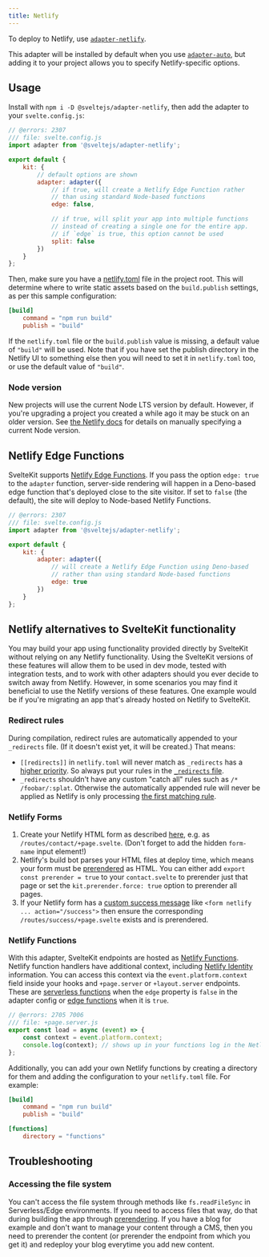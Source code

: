 ```yaml
---
title: Netlify
---
```


To deploy to Netlify, use [`adapter-netlify`](https://github.com/sveltejs/kit/tree/main/packages/adapter-netlify).

This adapter will be installed by default when you use [`adapter-auto`](adapter-auto), but adding it to your project allows you to specify Netlify-specific options.

## Usage

Install with `npm i -D @sveltejs/adapter-netlify`, then add the adapter to your `svelte.config.js`:

```js
// @errors: 2307
/// file: svelte.config.js
import adapter from '@sveltejs/adapter-netlify';

export default {
	kit: {
		// default options are shown
		adapter: adapter({
			// if true, will create a Netlify Edge Function rather
			// than using standard Node-based functions
			edge: false,

			// if true, will split your app into multiple functions
			// instead of creating a single one for the entire app.
			// if `edge` is true, this option cannot be used
			split: false
		})
	}
};
```

Then, make sure you have a [netlify.toml](https://docs.netlify.com/configure-builds/file-based-configuration) file in the project root. This will determine where to write static assets based on the `build.publish` settings, as per this sample configuration:

```toml
[build]
	command = "npm run build"
	publish = "build"
```

If the `netlify.toml` file or the `build.publish` value is missing, a default value of `"build"` will be used. Note that if you have set the publish directory in the Netlify UI to something else then you will need to set it in `netlify.toml` too, or use the default value of `"build"`.

### Node version

New projects will use the current Node LTS version by default. However, if you're upgrading a project you created a while ago it may be stuck on an older version. See [the Netlify docs](https://docs.netlify.com/configure-builds/manage-dependencies/#node-js-and-javascript) for details on manually specifying a current Node version.

## Netlify Edge Functions

SvelteKit supports [Netlify Edge Functions](https://docs.netlify.com/netlify-labs/experimental-features/edge-functions/). If you pass the option `edge: true` to the `adapter` function, server-side rendering will happen in a Deno-based edge function that's deployed close to the site visitor. If set to `false` (the default), the site will deploy to Node-based Netlify Functions.

```js
// @errors: 2307
/// file: svelte.config.js
import adapter from '@sveltejs/adapter-netlify';

export default {
	kit: {
		adapter: adapter({
			// will create a Netlify Edge Function using Deno-based
			// rather than using standard Node-based functions
			edge: true
		})
	}
};
```

## Netlify alternatives to SvelteKit functionality

You may build your app using functionality provided directly by SvelteKit without relying on any Netlify functionality. Using the SvelteKit versions of these features will allow them to be used in dev mode, tested with integration tests, and to work with other adapters should you ever decide to switch away from Netlify. However, in some scenarios you may find it beneficial to use the Netlify versions of these features. One example would be if you're migrating an app that's already hosted on Netlify to SvelteKit.

### Redirect rules

During compilation, redirect rules are automatically appended to your `_redirects` file. (If it doesn't exist yet, it will be created.) That means:

- `[[redirects]]` in `netlify.toml` will never match as `_redirects` has a [higher priority](https://docs.netlify.com/routing/redirects/#rule-processing-order). So always put your rules in the [`_redirects` file](https://docs.netlify.com/routing/redirects/#syntax-for-the-redirects-file).
- `_redirects` shouldn't have any custom "catch all" rules such as `/* /foobar/:splat`. Otherwise the automatically appended rule will never be applied as Netlify is only processing [the first matching rule](https://docs.netlify.com/routing/redirects/#rule-processing-order).

### Netlify Forms

1. Create your Netlify HTML form as described [here](https://docs.netlify.com/forms/setup/#html-forms), e.g. as `/routes/contact/+page.svelte`. (Don't forget to add the hidden `form-name` input element!)
2. Netlify's build bot parses your HTML files at deploy time, which means your form must be [prerendered](https://kit.svelte.dev/docs/page-options#prerender) as HTML. You can either add `export const prerender = true` to your `contact.svelte` to prerender just that page or set the `kit.prerender.force: true` option to prerender all pages.
3. If your Netlify form has a [custom success message](https://docs.netlify.com/forms/setup/#success-messages) like `<form netlify ... action="/success">` then ensure the corresponding `/routes/success/+page.svelte` exists and is prerendered.

### Netlify Functions

With this adapter, SvelteKit endpoints are hosted as [Netlify Functions](https://docs.netlify.com/functions/overview/). Netlify function handlers have additional context, including [Netlify Identity](https://docs.netlify.com/visitor-access/identity/) information. You can access this context via the `event.platform.context` field inside your hooks and `+page.server` or `+layout.server` endpoints. These are [serverless functions](https://docs.netlify.com/functions/overview/) when the `edge` property is `false` in the adapter config or [edge functions](https://docs.netlify.com/edge-functions/overview/#app) when it is `true`.

```js
// @errors: 2705 7006
/// file: +page.server.js
export const load = async (event) => {
	const context = event.platform.context;
	console.log(context); // shows up in your functions log in the Netlify app
};
```

Additionally, you can add your own Netlify functions by creating a directory for them and adding the configuration to your `netlify.toml` file. For example:

```toml
[build]
	command = "npm run build"
	publish = "build"

[functions]
	directory = "functions"
```

## Troubleshooting

### Accessing the file system

You can't access the file system through methods like `fs.readFileSync` in Serverless/Edge environments. If you need to access files that way, do that during building the app through [prerendering](https://kit.svelte.dev/docs/page-options#prerender). If you have a blog for example and don't want to manage your content through a CMS, then you need to prerender the content (or prerender the endpoint from which you get it) and redeploy your blog everytime you add new content.